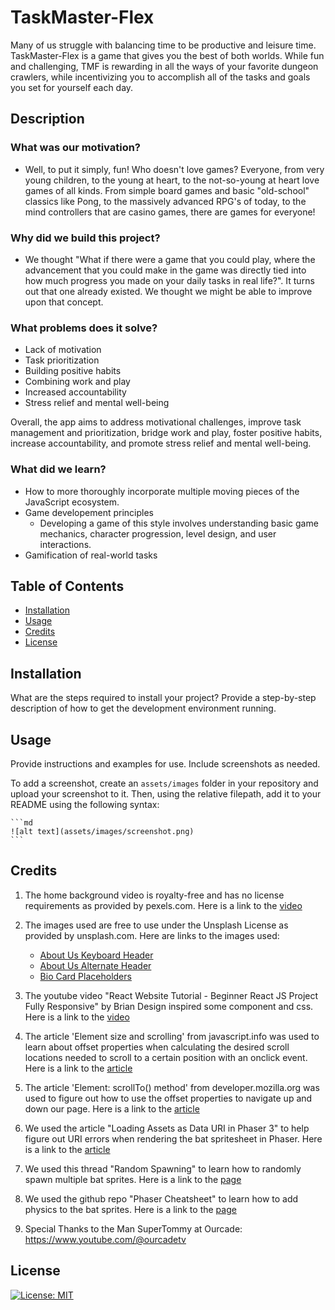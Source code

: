 # TaskMaster-Flex
Many of us struggle with balancing time to be productive and leisure time. TaskMaster-Flex is a game that gives you the best of both worlds. While fun and challenging, TMF is rewarding in all the ways of your favorite dungeon crawlers, while incentivizing you to accomplish all of the tasks and goals you set for yourself each day.

## Description

### What was our motivation?
- Well, to put it simply, fun! Who doesn't love games? Everyone, from very young children, to the young at heart, to the not-so-young at heart love games of all kinds. From simple board games and basic "old-school" classics like Pong, to the massively advanced RPG's of today, to the mind controllers that are casino games, there are games for everyone!

### Why did we build this project?
- We thought "What if there were a game that you could play, where the advancement that you could make in the game was directly tied into how much progress you made on your daily tasks in real life?". It turns out that one already existed. We thought we might be able to improve upon that concept.

### What problems does it solve?
- Lack of motivation
- Task prioritization
- Building positive habits
- Combining work and play
- Increased accountability
- Stress relief and mental well-being

Overall, the app aims to address motivational challenges, improve task management and prioritization, bridge work and play, foster positive habits, increase accountability, and promote stress relief and mental well-being.

### What did we learn?
- How to more thoroughly incorporate multiple moving pieces of the JavaScript ecosystem.
- Game developement principles
  - Developing a game of this style involves understanding basic game mechanics, character progression, level design, and user interactions.
- Gamification of real-world tasks


## Table of Contents

- [Installation](#installation)
- [Usage](#usage)
- [Credits](#credits)
- [License](#license)

## Installation

What are the steps required to install your project? Provide a step-by-step description of how to get the development environment running.

## Usage

Provide instructions and examples for use. Include screenshots as needed.

To add a screenshot, create an `assets/images` folder in your repository and upload your screenshot to it. Then, using the relative filepath, add it to your README using the following syntax:

    ```md
    ![alt text](assets/images/screenshot.png)
    ```

## Credits

1. The home background video is royalty-free and has no license requirements as provided by pexels.com.  Here is a link to the [video](https://www.pexels.com/video/digital-projection-of-abstract-geometrical-lines-3129671/) 

2. The images used are free to use under the Unsplash License as provided by unsplash.com.  Here are links to the images used:
    <ul>
      <li><a href="https://unsplash.com/photos/feXpdV001o4">About Us Keyboard Header</a></li>

      <li><a href="https://unsplash.com/photos/sIHKeZjSVNI">About Us Alternate Header</a></li>

      <li><a href="https://unsplash.com/photos/mZnx9429i94">Bio Card Placeholders</a></li>
    </ul>

3. The youtube video "React Website Tutorial - Beginner React JS Project Fully Responsive" by Brian Design inspired some component and css.  Here is a link to the [video](https://www.youtube.com/watch?v=I2UBjN5ER4s&t=5244s) 

4. The article 'Element size and scrolling' from javascript.info was used to learn about offset properties when calculating the desired scroll locations needed to scroll to a certain position with an onclick event. Here is a link to the [article](https://javascript.info/size-and-scroll) 

5. The article 'Element: scrollTo() method' from developer.mozilla.org was used to figure out how to use the offset properties to navigate up and down our page.  Here is a link to the [article](https://developer.mozilla.org/en-US/docs/Web/API/Element/scrollTo) 

6. We used the article "Loading Assets as Data URI in Phaser 3" to help figure out URI errors when rendering the bat spritesheet in Phaser.  Here is a link to the [article](https://supernapie.com/blog/loading-assets-as-data-uri-in-phaser-3/) 

7. We used this thread "Random Spawning" to learn how to randomly spawn multiple bat sprites.  Here is a link to the [page](https://phaser.discourse.group/t/random-spawning/3318/3) 

8. We used the github repo "Phaser Cheatsheet" to learn how to add physics to the bat sprites.  Here is a link to the [page](https://gist.github.com/woubuc/6ef002051aeef453a95b)

9. Special Thanks to the Man SuperTommy at Ourcade: https://www.youtube.com/@ourcadetv

## License

[![License: MIT](https://img.shields.io/badge/License-MIT-yellow.svg)](https://opensource.org/licenses/MIT)
